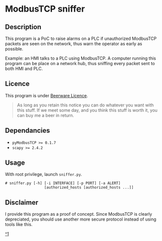 # ModbusTCP sniffer

## Description

This program is a PoC to raise alarms on a PLC if unauthorized ModbusTCP packets
are seen on the network, thus warn the operator as early as possible.

Example: an HMI talks to a PLC using ModbusTCP. A computer running this program
can be place on a network hub, thus sniffing every packet sent to both HMI and
PLC.

## Licence

This program is under [Beerware Licence](^1).
> As long as you retain this notice you can do whatever you want with this
> stuff. If we meet some day, and you think this stuff is worth it, you can buy
> me a beer in return.

## Dependancies

* `pyModbusTCP >= 0.1.7`
* `scapy >= 2.4.2`

## Usage

With root privilege, launch `sniffer.py`.

```
# sniffer.py [-h] [-i INTERFACE] [-p PORT] [-a ALERT]
                  [authorized_hosts [authorized_hosts ...]]
```

## Disclaimer

I provide this program as a proof of concept. Since ModbusTCP is clearly
depreciated, you should use another more secure protocol instead of using tools
like this.


[^1](https://fr.wikipedia.org/wiki/Beerware)
